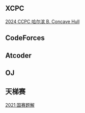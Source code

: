 ## XCPC

[2024 CCPC 哈尔滨 B. Concave Hull](XCPC/24_CCPC_Harbin_B/)



## CodeForces



## Atcoder



## OJ



## 天梯赛

[2021 国赛题解](GPLT/2021_final/)

